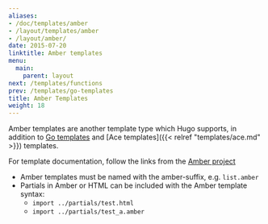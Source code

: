 ```yaml
---
aliases:
- /doc/templates/amber
- /layout/templates/amber
- /layout/amber/
date: 2015-07-20
linktitle: Amber templates
menu:
  main:
    parent: layout
next: /templates/functions
prev: /templates/go-templates
title: Amber Templates
weight: 18
---
```


Amber templates are another template type which Hugo supports, in addition to [Go templates](/templates/go-templates) and [Ace templates]({{< relref "templates/ace.md" >}}) templates.

For template documentation, follow the links from the [Amber project](https://github.com/eknkc/amber)

* Amber templates must be named with the amber-suffix, e.g. `list.amber`
* Partials in Amber or HTML can be included with the Amber template syntax:
	* `import ../partials/test.html `
	* `import ../partials/test_a.amber `


